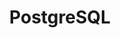 ---
draft: false
title: PostgreSQL
content:
  id: postgresql
  name: PostgreSQL
  logo: /images/databases/relational-databases/postgresql/logo.png
  website: https://www.postgresql.org/
  iframe_website: /website-iframe/databases/relational-databases/postgresql
  dashboardImage: /images/databases/relational-databases/postgresql/screenshot-1.jpg
  short_description: PostgreSQL is a powerful, open-source object-relational database system, known for reliability, data integrity and performance.
  description: PostgreSQL is a powerful, open-source, object-relational database system that uses and extends the SQL language combined with many features that safely store and scale the most complicated data workloads. It has a strong reputation for its architecture, reliability, data integrity, robust feature set and extensibility. It runs on all major operating systems, is ACID-compliant, and has powerful add-ons such as the PostGIS geospatial database extender.
  features:
    - title: Wide range of data types
      description: "PostgreSQL is one of the most advanced open-source databases, with numerous data types and functions added over the years. Data types include: Primitives: Integer, Numeric, String, Boolean. Structured: Date/Time, Array, Range / Multirange, UUID. Document: JSON/JSONB, XML, Key-value (Hstore). Geometry: Point, Line, Circle, Polygon. Customizations: Composite, Custom Types."
    - title: Data integrity
      description: "PostgreSQL strives to conform to the ANSI-SQL:2008 standard, is fully ACID (Atomicity, Consistency, Isolation and Durability) compliant, and is well-known for its rock-solid referential and transactional integrity. Its data integrity features ensure only validated data is stored."
    - title: High security
      description: "All files stored in the database are protected from reading by any account other than the superuser account. Authentication is ensured via: GSSAPI, SSPI, LDAP, SCRAM-SHA-256, Certificate, and more; a robust access-control system; column and row-level security; and multi-factor authentication with certificates."
    - title: Extensibility
      description: PostgreSQL is extensible because its operation is catalog-driven, with stored functions and procedures; Procedural Languages (PL/PGSQL, Perl, Python, etc);  SQL/JSON path expressions; foreign data wrappers; customizable storage interface for tables, and many extensions that provide additional functionality, including PostGIS.
  screenshots:
    - /images/databases/relational-databases/postgresql/screenshot-1.jpg
    - /images/databases/relational-databases/postgresql/screenshot-2.jpg
---